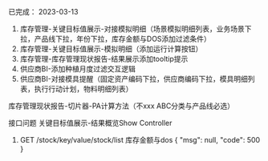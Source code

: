 已完成：
2023-03-13
1. 库存管理-关键目标值展示-对接模拟明细（场景模拟明细列表，业务场景下拉，产品线下拉，年份下拉，库存金额与DOS添加过滤条件）
2. 库存管理-关键目标值展示-模拟明细（添加运行计算按钮）
3. 库存管理-库存管理现状报告-结果展示添加tooltip提示
4. 供应商BI-添加种植月度过滤交互逻辑
5. 供应商BI-对接模具提醒（固定资产编码下拉，供应商编码下拉，模具明细列表，执行行动计划，物料明细列表）

库存管理现状报告-切片器-PA计算方法（不xxx ABC分类与产品线必选）

接口问题
关键目标值展示-结果概览Show Controller
  1. GET /stock​/key​/value​/stock​/list 库存金额与dos
    {
    "msg": null,
    "code": 500
    }